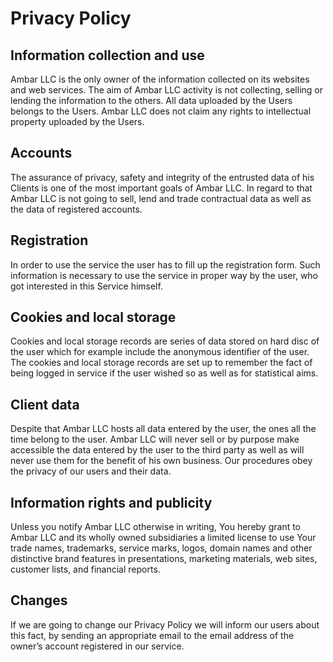 # Privacy Policy

## Information collection and use

Ambar LLC is the only owner of the information collected on its websites and web services. The aim of Ambar LLC activity is not collecting, selling or lending the information to the others. All data uploaded by the Users belongs to the Users. Ambar LLC does not claim any rights to intellectual property uploaded by the Users.

## Accounts

The assurance of privacy, safety and integrity of the entrusted data of his Clients is one of the most important goals of Ambar LLC. In regard to that Ambar LLC is not going to sell, lend and trade contractual data as well as the data of registered accounts.

## Registration

In order to use the service the user has to fill up the registration form. Such information is necessary to use the service in proper way by the user, who got interested in this Service himself.

## Cookies and local storage

Cookies and local storage records are series of data stored on hard disc of the user which for example include the anonymous identifier of the user. The cookies and local storage records are set up to remember the fact of being logged in service if the user wished so as well as for statistical aims.

## Client data

Despite that Ambar LLC hosts all data entered by the user, the ones all the time belong to the user. Ambar LLC will never sell or by purpose make accessible the data entered by the user to the third party as well as will never use them for the benefit of his own business. Our procedures obey the privacy of our users and their data.

## Information rights and publicity

Unless you notify Ambar LLC otherwise in writing, You hereby grant to Ambar LLC and its wholly owned subsidiaries a limited license to use Your trade names, trademarks, service marks, logos, domain names and other distinctive brand features in presentations, marketing materials, web sites, customer lists, and financial reports.

## Changes

If we are going to change our Privacy Policy we will inform our users about this fact, by sending an appropriate email to the email address of the owner’s account registered in our service.
